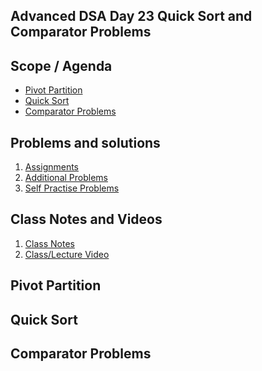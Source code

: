 ## Advanced DSA Day 23 Quick Sort and Comparator Problems

## Scope / Agenda
- [Pivot Partition](#pivot-partition)
- [Quick Sort](#quick-sort)
- [Comparator Problems](#comparator-problems)


## Problems and solutions

1. [Assignments]()
2. [Additional Problems]()
3. [Self Practise Problems]()

## Class Notes and Videos

1. [Class Notes](../../../class_Notes/Advance%20DSA%20Notes/23%20Quick%20Sort%20and%20Comparator%20Problems.pdf)
2. [Class/Lecture Video](https://youtu.be/Fprg5P5U7_E)


## Pivot Partition
## Quick Sort
## Comparator Problems
